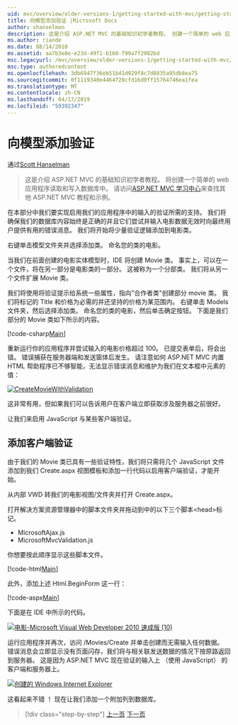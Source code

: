 ```yaml
---
uid: mvc/overview/older-versions-1/getting-started-with-mvc/getting-started-with-mvc-part7
title: 向模型添加验证 |Microsoft Docs
author: shanselman
description: 这是介绍 ASP.NET MVC 的基础知识初学者教程。 创建一个简单的 web 应用程序读取和写入数据库中。
ms.author: riande
ms.date: 08/14/2010
ms.assetid: aa7b3e8e-e23d-49f1-b160-f99a7f2982bd
msc.legacyurl: /mvc/overview/older-versions-1/getting-started-with-mvc/getting-started-with-mvc-part7
msc.type: authoredcontent
ms.openlocfilehash: 3db6947f36eb51b41d929f8c7d8835a95db8ea75
ms.sourcegitcommit: 0f1119340e4464720cfd16d0ff15764746ea1fea
ms.translationtype: MT
ms.contentlocale: zh-CN
ms.lasthandoff: 04/17/2019
ms.locfileid: "59392347"
---
```

# <a name="adding-validation-to-the-model"></a>向模型添加验证

通过[Scott Hanselman](https://github.com/shanselman)

> 这是介绍 ASP.NET MVC 的基础知识初学者教程。 将创建一个简单的 web 应用程序读取和写入数据库中。 请访问[ASP.NET MVC 学习中心](../../../index.md)来查找其他 ASP.NET MVC 教程和示例。


在本部分中我们要实现启用我们的应用程序中的输入的验证所需的支持。 我们将确保我们的数据库内容始终是正确的并且它们尝试并输入电影数据无效时向最终用户提供有用的错误消息。 我们将开始将少量验证逻辑添加到电影类。

右键单击模型文件夹并选择添加类。 命名您的类的电影。

当我们在前面创建的电影实体模型时，IDE 将创建 Movie 类。 事实上，可以在一个文件，将在另一部分是电影类的一部分。 这被称为一个分部类。 我们将从另一个文件扩展 Movie 类。

我们将使用将验证提示给系统一些属性，指向"合作者类"创建部分 movie 类。 我们将标记的 Title 和价格为必需的并还坚持的价格为某范围内。 右键单击 Models 文件夹，然后选择添加类。 命名您的类的电影，然后单击确定按钮。 下面是我们部分的 Movie 类如下所示的内容。

[!code-csharp[Main](getting-started-with-mvc-part7/samples/sample1.cs)]

重新运行你的应用程序并尝试输入的电影价格超过 100。 已提交表单后，将会出错。 错误捕获在服务器端和发送窗体后发生。 请注意如何 ASP.NET MVC 内置 HTML 帮助程序已不够智能，无法显示错误消息和维护为我们在文本框中元素的值：

[![CreateMovieWithValidation](getting-started-with-mvc-part7/_static/image2.png)](getting-started-with-mvc-part7/_static/image1.png)

这非常有用，但如果我们可以告诉用户在客户端立即获取涉及服务器之前很好。

让我们来启用 JavaScript 与某些客户端验证。

## <a name="adding-client-side-validation"></a>添加客户端验证

由于我们的 Movie 类已具有一些验证特性，我们将只需将几个 JavaScript 文件添加到我们 Create.aspx 视图模板和添加一行代码以启用客户端验证，才能开始。

从内部 VWD 转我们的电影视图/文件夹并打开 Create.aspx。

打开解决方案资源管理器中的脚本文件夹并拖动到中的以下三个脚本&lt;head&gt;标记。

- MicrosoftAjax.js
- MicrosoftMvcValidation.js

你想要按此顺序显示这些脚本文件。

[!code-html[Main](getting-started-with-mvc-part7/samples/sample2.html)]

此外，添加上述 Html.BeginForm 这一行：

[!code-aspx[Main](getting-started-with-mvc-part7/samples/sample3.aspx)]

下面是在 IDE 中所示的代码。

[![电影-Microsoft Visual Web Developer 2010 速成版 (10)](getting-started-with-mvc-part7/_static/image4.png)](getting-started-with-mvc-part7/_static/image3.png)

运行应用程序并再次，访问 /Movies/Create 并单击创建而无需输入任何数据。 错误消息会立即显示没有页面闪存，我们将与相关联发送数据的情况下按原路返回到服务器。 这是因为 ASP.NET MVC 现在验证的输入上 （使用 JavaScript） 的客户端和服务器上。

[![创建的 Windows Internet Explorer](getting-started-with-mvc-part7/_static/image6.png)](getting-started-with-mvc-part7/_static/image5.png)

这看起来不错 ！ 现在让我们添加一个附加列到数据库。

> [!div class="step-by-step"]
> [上一页](getting-started-with-mvc-part6.md)
> [下一页](getting-started-with-mvc-part8.md)

